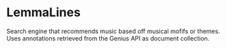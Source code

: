 # LemmaLines
Search engine that recommends music based off musical mofifs or themes. Uses annotations retrieved from the Genius API as document collection.
